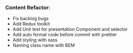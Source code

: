 ### Content Refactor:

- Fix backlog bugs
- Add Redux toolkit
- Add Unit test for presentation Component and selector
- Add auto format code before commit with prettier
- Add styling with sass
- Naming class name with BEM

